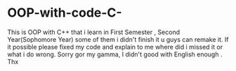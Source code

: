 # OOP-with-code-C-
This  is OOP with C++ that i learn in First Semester  , Second Year(Sophomore Year)
some of them i didn't finish it u guys can remake it.
If it possible please fixed my code and explain to me where did i missed it or what i do wrong.
Sorry gor my gamma, I didn't good with English enough . Thx
